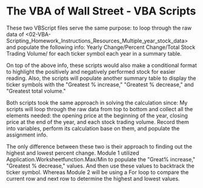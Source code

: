 # The VBA of Wall Street - VBA Scripts


These two VBScript files serve the same purpose: to loop through the 
raw data of <02-VBA-Scripting_Homework_Instructions_Resources_Multiple_year_stock_data> and 
populate the following info: Yearly Change/Percent Change/Total Stock Trading Volume/
for each ticker symbol each year in a summary table.

On top of the above info, these scripts would also make a conditional 
format to highlight the positively and negatively performed stock for easier reading. Also, 
the scripts will populate another summary table to display the ticker symbols with the 
"Greatest % increase," "Greatest % decrease," and "Greatest total volume."


Both scripts took the same approach in solving the calculation since:
My scripts will loop through the raw data from top to bottom and collect all the elements needed:
the opening price at the beginning of the year, closing price at the end of the year, and each stock trading volume. 
Record them into variables, perform its calculation base on them, and populate the assignment info.

The only difference between these two is their approach to finding out the highest and lowest percent change. 
Module 1 utilized Application.Worksheetfunction.Max/Min to populate the "Great% increase," "Greatest % decrease," values. 
And then use these values to backtrack the ticker symbol. Whereas Module 2 will be using a For loop to compare the current 
row and next row to determine the highest and lowest values.

